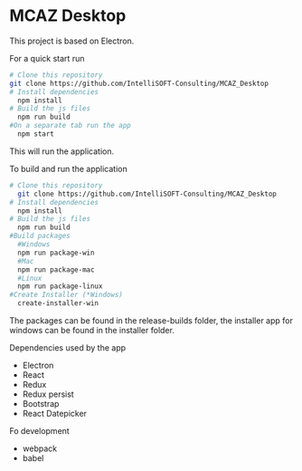 # MCAZ Desktop

This project is based on Electron.

For a quick start run

```bash
# Clone this repository
git clone https://github.com/IntelliSOFT-Consulting/MCAZ_Desktop
# Install dependencies
  npm install
# Build the js files
  npm run build
#On a separate tab run the app
  npm start
```

This will run the application.

To build and run the application

```bash
# Clone this repository
  git clone https://github.com/IntelliSOFT-Consulting/MCAZ_Desktop
# Install dependencies
  npm install
# Build the js files
  npm run build
#Build packages
  #Windows
  npm run package-win
  #Mac
  npm run package-mac
  #Linux
  npm run package-linux
#Create Installer (*Windows) 
  create-installer-win
```

The packages can be found in the release-builds folder, the installer app for windows can be found in the installer folder.

Dependencies used by the app

  * Electron
  * React
  * Redux
  * Redux persist
  * Bootstrap
  * React Datepicker

Fo development

  * webpack
  * babel
